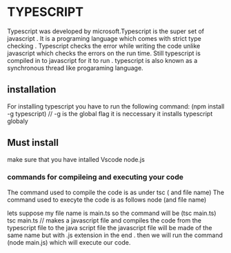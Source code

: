  # TYPESCRIPT 

   Typescript was developed by microsoft.Typescript is the super set of javascript . It is a programing language which comes with strict type checking . Typescript checks the error while writing the code unlike javascript which checks the errors on the run time. Still typescript is compiled in to javascript for it to run . typescript is also known as a synchronous thread like progaraming language.
   
## installation

For installing typescript you have to run the following command:
(npm install -g typescript)    // -g is the global flag it is neccessary it installs typescript globaly 

## Must install
make sure that you have intalled Vscode node.js 

### commands for compileing and executing your code

The command used to compile the code is as under
tsc ( and file name) 
The command used to execyte the code is as follows
node (and file name)

lets suppose my file name is main.ts so the command will be 
(tsc main.ts)
tsc main.ts // makes a javascript file and compiles the code from the typescript file to the java script file
the javascript file will be made of the same name but with .js extension in the end .
then we will run the command (node main.js) which will execute our code.


